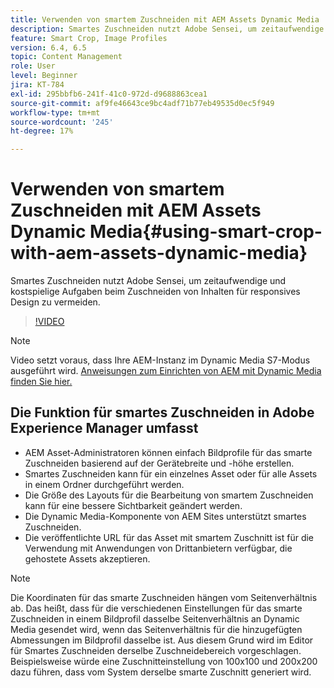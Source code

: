 ```yaml
---
title: Verwenden von smartem Zuschneiden mit AEM Assets Dynamic Media
description: Smartes Zuschneiden nutzt Adobe Sensei, um zeitaufwendige und kostspielige Aufgaben beim Zuschneiden von Inhalten für responsives Design zu vermeiden.
feature: Smart Crop, Image Profiles
version: 6.4, 6.5
topic: Content Management
role: User
level: Beginner
jira: KT-784
exl-id: 295bbfb6-241f-41c0-972d-d9688863cea1
source-git-commit: af9fe46643ce9bc4adf71b77eb49535d0ec5f949
workflow-type: tm+mt
source-wordcount: '245'
ht-degree: 17%

---
```


# Verwenden von smartem Zuschneiden mit AEM Assets Dynamic Media{#using-smart-crop-with-aem-assets-dynamic-media}

Smartes Zuschneiden nutzt Adobe Sensei, um zeitaufwendige und kostspielige Aufgaben beim Zuschneiden von Inhalten für responsives Design zu vermeiden.

>[!VIDEO](https://video.tv.adobe.com/v/21519?quality=12&learn=on)

>[!NOTE]
>
>Video setzt voraus, dass Ihre AEM-Instanz im Dynamic Media S7-Modus ausgeführt wird. [Anweisungen zum Einrichten von AEM mit Dynamic Media finden Sie hier.](https://helpx.adobe.com/de/experience-manager/6-3/assets/using/config-dynamic-fp-14410.html)

## Die Funktion für smartes Zuschneiden in Adobe Experience Manager umfasst

* AEM Asset-Administratoren können einfach Bildprofile für das smarte Zuschneiden basierend auf der Gerätebreite und -höhe erstellen.
* Smartes Zuschneiden kann für ein einzelnes Asset oder für alle Assets in einem Ordner durchgeführt werden.
* Die Größe des Layouts für die Bearbeitung von smartem Zuschneiden kann für eine bessere Sichtbarkeit geändert werden.
* Die Dynamic Media-Komponente von AEM Sites unterstützt smartes Zuschneiden.
* Die veröffentlichte URL für das Asset mit smartem Zuschnitt ist für die Verwendung mit Anwendungen von Drittanbietern verfügbar, die gehostete Assets akzeptieren.

>[!NOTE]
>
>Die Koordinaten für das smarte Zuschneiden hängen vom Seitenverhältnis ab. Das heißt, dass für die verschiedenen Einstellungen für das smarte Zuschneiden in einem Bildprofil dasselbe Seitenverhältnis an Dynamic Media gesendet wird, wenn das Seitenverhältnis für die hinzugefügten Abmessungen im Bildprofil dasselbe ist. Aus diesem Grund wird im Editor für Smartes Zuschneiden derselbe Zuschneidebereich vorgeschlagen. Beispielsweise würde eine Zuschnitteinstellung von 100x100 und 200x200 dazu führen, dass vom System derselbe smarte Zuschnitt generiert wird.
